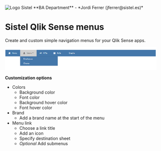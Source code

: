 <img src="/src/data/Sistel_Logo_Clásico_Negro.png" alt="Logo Sistel" width="125"/>
**BA Department** - *Jordi Ferrer (jferrer@sistel.es)*


# Sistel Qlik Sense menus

Create and custom simple navigation menus for your Qlik Sense apps.

<img src="/src/data/Ejemplo.PNG" alt="Menu example" width="500"/>

**Customization options**
* Colors
  * Background color
  * Font color
  * Background hover color
  * Font hover color
* Brand
  * Add a brand name at the start of the menu
* Menu link
  * Choose a link title
  * Add an icon
  * Specify destination sheet
  * _Optional_ Add submenus

